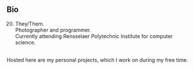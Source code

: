 ## Bio
20. They/Them.</br>
Photographer and programmer.</br>
Currently attending Rensselaer Polytechnic Institute for computer science.</br></br>

Hosted here are my personal projects, which I work on during my free time.
